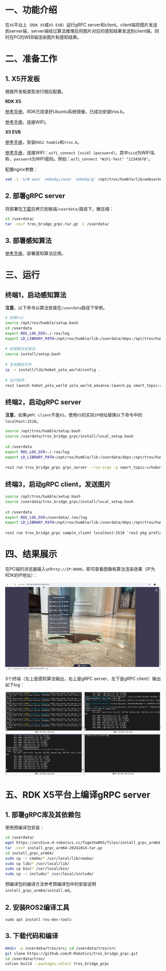 
# 一、功能介绍

在`X5`平台上（`RDK X5`或`X5 EVB`）运行gRPC server和client。client端将图片发送到server端，server端经过算法推理后将图片对应的感知结果发送到client端，同时在PC的WEB端渲染图片和感知结果。

# 二、准备工作

## 1. X5开发板

根据开发板类型进行相应配置。

**RDK X5**

[参考手册](https://developer.d-robotics.cc/rdk_doc/Robot_development/quick_start/preparation)，RDK已烧录好Ubuntu系统镜像，已成功安装tros.b。

[参考手册](https://developer.d-robotics.cc/rdk_doc/System_configuration/network_blueteeth#station%E6%A8%A1%E5%BC%8F)，连接WIFI。

**X5 EVB**

[参考手册](https://horizonrobotics.feishu.cn/docx/EgV8doolDo2kluxbo2BcJyoSnde)，安装`ROS2 humble`和`tros.b`。

[参考手册](http://sysgbj2.hobot.cc/x5/cn/linux_development/driver_develop_guide/33-WIFI_Driver_Debug_Guide.html#id5)，连接WIFI：`wifi_connect [ssid] [password]`，其中`ssid`为WIFI名称，`password`为WIFI密码。例如：`wifi_connect "WiFi-Test" "12345678"`。

配置nginx参数：

```bash
sed -i 's/# user  nobody;/user  nobody/g' /opt/tros/humble/lib/websocket/webservice/conf/nginx.conf
```

## 2. 部署gRPC server

将部署包[下载](https://archive.d-robotics.cc/TogetheROS/files/tros_bridge_grpc.tar.gz)后拷贝到板端`/userdata/`路径下，解压缩：

```bash
cd /userdata/
tar -zxvf tros_bridge_grpc.tar.gz -C /userdata/
```

## 3. 部署感知算法

[参考手册](https://horizonrobotics.feishu.cn/docx/JEG8dob8ioB7R2xBWzYc0eyOn5d)，部署感知算法应用。

# 三、运行

## 终端1，启动感知算法

**注意**，以下命令以算法安装在`/userdata`路径下举例。

```bash
# 依赖ros
source /opt/ros/humble/setup.bash
cd /userdata
export ROS_LOG_DIR=./.ros/log
export LD_LIBRARY_PATH=/opt/ros/humble/lib:/userdata/deps:/opt/tros/humble/lib:/usr/hobot/lib:sysroot_docker/usr_x5/lib:sysroot_docker/usr_x5/lib/aarch64-linux-gnu/

# 依赖解压安装包
source install/setup.bash

# 复制模型文件
cp -r install/lib/hobot_yolo_world/config .

# 运行程序
ros2 launch hobot_yolo_world yolo_world_advance.launch.py smart_topic:=/hobot_yolo_world
```

## 终端2，启动gRPC server

**注意**，如果`gRPC client`不是`X5`，使用`X5`的实际`IP`地址替换以下命令中的`localhost:2510`。

```bash
source /opt/tros/humble/setup.bash
source /userdata/tros_bridge_grpc/install/local_setup.bash

cd /userdata
export ROS_LOG_DIR=./.ros/log
export LD_LIBRARY_PATH=/opt/ros/humble/lib:/userdata/deps:/opt/tros/humble/lib:/usr/hobot/lib:sysroot_docker/usr_x5/lib:sysroot_docker/usr_x5/lib/aarch64-linux-gnu/

ros2 run tros_bridge_grpc grpc_server --ros-args -p smart_topic:=/hobot_yolo_world -p is_sync_mode:=1 -p server_address:=localhost:2510 --log-level info
```

## 终端3，启动gRPC client，发送图片

```bash
source /opt/tros/humble/setup.bash
source /userdata/tros_bridge_grpc/install/local_setup.bash

cd /userdata
export ROS_LOG_DIR=/userdata/.ros/log
export LD_LIBRARY_PATH=/opt/ros/humble/lib:/userdata/deps:/opt/tros/humble/lib:/usr/hobot/lib:sysroot_docker/usr_x5/lib:sysroot_docker/usr_x5/lib/aarch64-linux-gnu/

ros2 run tros_bridge_grpc sample_client localhost:2510 `ros2 pkg prefix tros_bridge_grpc`/share/tros_bridge_grpc/config/yolo_world_test.jpg 1
```

# 四、结果展示

在PC端的浏览器输入url`http://IP:8000`，即可查看图像和算法渲染效果（IP为RDK的IP地址）：

![](imgs/web.jpg)

3个终端（左上是感知算法输出，右上是gRPC server，左下是gRPC client）输出如下log：

![](imgs/terminal_log.jpg)

# 五、RDK X5平台上编译gRPC server

## 1. 部署gRPC库及其依赖包

使用预编译包安装：

```bash
cd /userdata/
wget https://archive.d-robotics.cc/TogetheROS/files/install_grpc_arm64-20241014.tar.gz
tar -zxvf install_grpc_arm64-20241014.tar.gz
cd install_grpc_arm64/
sudo cp -r cmake/* /usr/local/lib/cmake/
sudo cp lib/* /usr/local/lib/
sudo cp bin/* /usr/local/bin/
sudo cp -r include/* /usr/local/include/
```

预编译包的编译方法参考预编译包中的安装说明`install_grpc_arm64/install.md`。

## 2. 安装ROS2编译工具

```shell
sudo apt install ros-dev-tools
```

## 3. 下载代码和编译

```bash
mkdir -p /userdata/tros/src; cd /userdata/tros/src
git clone https://github.com/D-Robotics/tros_bridge_grpc.git
cd /userdata/tros/
colcon build --packages-select tros_bridge_grpc
```
